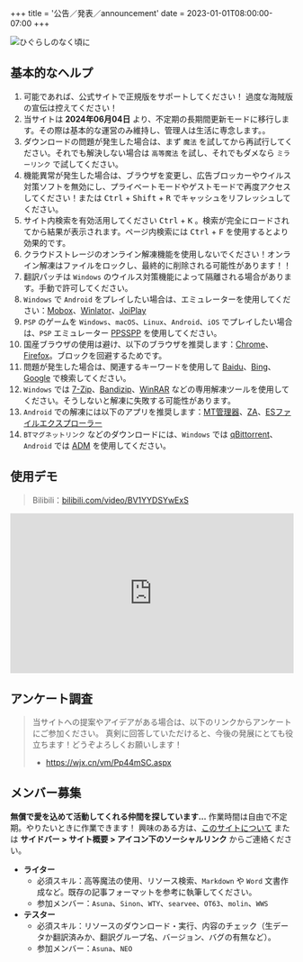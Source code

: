 +++
title = '公告／発表／announcement'
date = 2023-01-01T08:00:00-07:00
+++

![ひぐらしのなく頃に](https://gal.saop.cc/img/higurashi.svg)

## 基本的なヘルプ

1. 可能であれば、公式サイトで正規版をサポートしてください！ 過度な海賊版の宣伝は控えてください！
2. 当サイトは **2024年06月04日** より、不定期の長期間更新モードに移行します。その際は基本的な運営のみ維持し、管理人は生活に専念します。。
3. ダウンロードの問題が発生した場合は、まず `魔法` を試してから再試行してください。それでも解決しない場合は `高等魔法` を試し、それでもダメなら `ミラーリンク` で試してください。
4. 機能異常が発生した場合は、ブラウザを変更し、広告ブロッカーやウイルス対策ソフトを無効にし、プライベートモードやゲストモードで再度アクセスしてください！または <kbd>Ctrl</kbd> + <kbd>Shift</kbd> + <kbd>R</kbd> でキャッシュをリフレッシュしてください。
5. サイト内検索を有効活用してください <kbd>Ctrl</kbd> + <kbd>K</kbd> 。検索が完全にロードされてから結果が表示されます。ページ内検索には <kbd>Ctrl</kbd> + <kbd>F</kbd> を使用するとより効果的です。
6. クラウドストレージのオンライン解凍機能を使用しないでください！オンライン解凍はファイルをロックし、最終的に削除される可能性があります！！
7. 翻訳パッチは `Windows` のウイルス対策機能によって隔離される場合があります。手動で許可してください。
8. `Windows` で `Android` をプレイしたい場合は、エミュレーターを使用してください：[Mobox](https://github.com/olegos2/mobox/blob/main/README-zh_CN.md)、[Winlator](https://winlator.org/)、[JoiPlay](https://joiplay.org/)
9. `PSP` のゲームを `Windows`、`macOS`、`Linux`、`Android`、`iOS` でプレイしたい場合は、`PSP` エミュレーター [PPSSPP](https://www.ppsspp.org/) を使用してください。
10. 国産ブラウザの使用は避け、以下のブラウザを推奨します：[Chrome](https://www.google.com/intl/ja/chrome/)、[Firefox](https://www.mozilla.org/ja/firefox/)。ブロックを回避するためです。
11. 問題が発生した場合は、関連するキーワードを使用して [Baidu](https://www.baidu.com/)、[Bing](https://www.bing.com/)、[Google](https://www.google.com/) で検索してください。
12. `Windows` では [7-Zip](https://sparanoid.com/lab/7z/)、[Bandizip](https://www.bandisoft.com/bandizip/)、[WinRAR](https://www.win-rar.com/) などの専用解凍ツールを使用してください。そうしないと解凍に失敗する可能性があります。
13. `Android` での解凍には以下のアプリを推奨します：[MT管理器](https://mt2.cn/)、[ZA](https://play.google.com/store/apps/details?id=ru.zdevs.zarchiver&pcampaignid=web_share)、[ESファイルエクスプローラー](http://www.estrongs.com/)
14. `BTマグネットリンク` などのダウンロードには、`Windows` では [qBittorrent](https://github.com/c0re100/qBittorrent-Enhanced-Edition)、`Android` では [ADM](https://play.google.com/store/apps/details?id=com.dv.adm&pcampaignid=web_share) を使用してください。

## 使用デモ

> Bilibili：[bilibili.com/video/BV1YYDSYwExS](https://www.bilibili.com/video/BV1YYDSYwExS/?share_source=copy_web&vd_source=fad28c3dbd9214bb50e66f8dd77d9f46)

<iframe style="width: 100%; aspect-ratio: 16 / 9;" src="https://player.bilibili.com/player.html?isOutside=true&aid=113441243205169&bvid=BV1YYDSYwExS&cid=26655394707&p=1&autoplay=0&t=8" scrolling="no" border="0" frameborder="no" framespacing="0" allowfullscreen="true"></iframe>

## アンケート調査

> 当サイトへの提案やアイデアがある場合は、以下のリンクからアンケートにご参加ください。
> 真剣に回答していただけると、今後の発展にとても役立ちます！どうぞよろしくお願いします！
> - <https://wjx.cn/vm/Pp44mSC.aspx>

## メンバー募集

**無償で愛を込めて活動してくれる仲間を探しています…**
作業時間は自由で不定期。やりたいときに作業できます！
興味のある方は、[このサイトについて](/about/) または **サイドバー > サイト概要 > アイコン下のソーシャルリンク** からご連絡ください。

- **ライター**
  - 必須スキル：高等魔法の使用、リソース検索、`Markdown` や `Word` 文書作成など。既存の記事フォーマットを参考に執筆してください。
  - 参加メンバー：`Asuna`、`Sinon`、`WTY`、`searvee`、`OT63`、`molin`、`WWS`
- **テスター**
  - 必須スキル：リソースのダウンロード・実行、内容のチェック（生データか翻訳済みか、翻訳グループ名、バージョン、バグの有無など）。
  - 参加メンバー：`Asuna`、`NEO`
